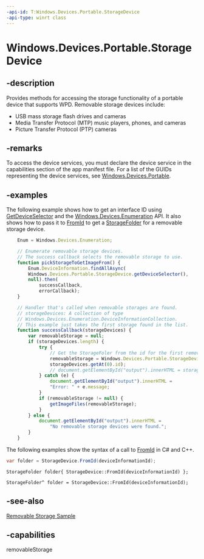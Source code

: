 ```yaml
---
-api-id: T:Windows.Devices.Portable.StorageDevice
-api-type: winrt class
---
```


<!-- Class syntax.
public class StorageDevice 
-->

# Windows.Devices.Portable.StorageDevice

## -description
Provides methods for accessing the storage functionality of a portable device that supports WPD. Removable storage devices include:

+ USB mass storage flash drives and cameras
+ Media Transfer Protocol (MTP) music players, phones, and cameras
+ Picture Transfer Protocol (PTP) cameras

## -remarks
To access the device services, you must declare the device service in the capabilities section of the app manifest file. For a list of the GUIDs representing the device services, see [Windows.Devices.Portable](windows_devices_portable.md).

## -examples
The following example shows how to get an interface ID using [GetDeviceSelector](storagedevice_getdeviceselector_838466080.md) and the [Windows.Devices.Enumeration](../windows.devices.enumeration/windows_devices_enumeration.md) API. It also shows how to pass it to [FromId](storagedevice_fromid_114571398.md) to get a [StorageFolder](../windows.storage/storagefolder.md) for a removable storage device.

```javascript
    Enum = Windows.Devices.Enumeration;

    // Enumerate removable storage devices.
    // The success callback selects the removable storage to use.
    function pickStorageToGetImageFrom() {
        Enum.DeviceInformation.findAllAsync(
        Windows.Devices.Portable.StorageDevice.getDeviceSelector(),
        null).then(
            successCallback,
            errorCallback);
    }

    // Handler that's called when removable storages are found.
    // storageDevices: A collection of type
    // Windows.Devices.Enumeration.DeviceInformationCollection.
    // This example just takes the first storage found in the list.
    function successCallback(storageDevices) {
        var removableStorage = null;
        if (storageDevices.length) {
            try {
                // Get the StorageFoler from the id for the first removable storage device
                removableStorage = Windows.Devices.Portable.StorageDevice.fromId(
                storageDevices.getAt(0).id);
                // document.getElementById("output").innerHTML = storageDevices.getAt(0).name; 
            } catch (e) {
                document.getElementById("output").innerHTML =
                "Error: " + e.message;
            }
            if (removableStorage != null) {
                getImageFiles(removableStorage);
            }
        } else {
            document.getElementById("output").innerHTML =
                "No removable storage devices were found.";
        }
    }
```

The following examples show the syntax of a call to [FromId](storagedevice_fromid_114571398.md) in C# and C++.

```csharp
var folder = StorageDevice.FromId(deviceInformationId);
```

```cppwinrt
StorageFolder folder{ StorageDevice::FromId(deviceInformationId) };
```

```cppcx
StorageFolder^ folder = StorageDevice::FromId(deviceInformationId);
```

## -see-also
[Removable Storage Sample](https://github.com/microsoftarchive/msdn-code-gallery-microsoft/tree/master/Official%20Windows%20Platform%20Sample/Windows%208.1%20Store%20app%20samples/%5BC%23%5D-Windows%208.1%20Store%20app%20samples/Removable%20storage%20sample)

## -capabilities
removableStorage
